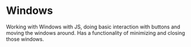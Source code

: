 # Windows

Working with Windows with JS, doing basic interaction with buttons and moving the windows around. Has a functionality of minimizing and closing those windows.
